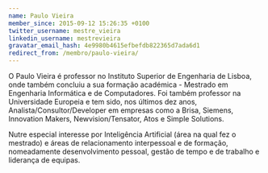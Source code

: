 ```yaml
---
name: Paulo Vieira
member_since: 2015-09-12 15:26:35 +0100
twitter_username: mestre_vieira
linkedin_username: mestrevieira
gravatar_email_hash: 4e9980b4615efbefdb822365d7ada6d1
redirect_from: /membro/paulo-vieira/
---
```

O Paulo Vieira é professor no Instituto Superior de Engenharia de Lisboa, onde também concluiu a sua formação académica - Mestrado em Engenharia Informática e de Computadores. Foi também professor na Universidade Europeia e tem sido, nos últimos dez anos, Analista/Consultor/Developer em empresas como a Brisa, Siemens, Innovation Makers, Newvision/Tensator, Atos e Simple Solutions.

Nutre especial interesse por Inteligência Artificial (área na qual fez o mestrado) e áreas de relacionamento interpessoal e de formação, nomeadamente desenvolvimento pessoal, gestão de tempo e de trabalho e liderança de equipas.
